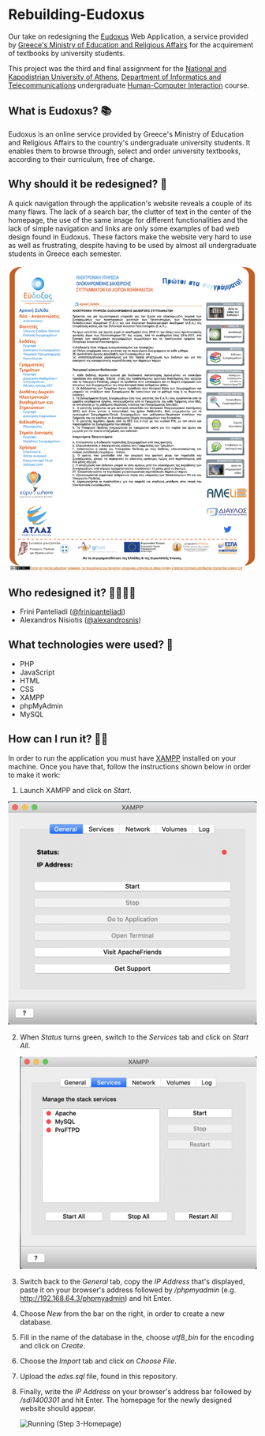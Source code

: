 # Rebuilding-Eudoxus
Our take on redesigning the [Eudoxus](https://eudoxus.gr/) Web Application, a service provided by [Greece's Ministry of Education and Religious Affairs](https://www.minedu.gov.gr/) for the acquirement of textbooks by university students.

This project was the third and final assignment for the [National and Kapodistrian University of Athens](https://en.uoa.gr/), [Department of Informatics and Telecommunications](https://www.di.uoa.gr/en) undergraduate [Human-Computer Interaction](https://www.di.uoa.gr/en/studies/undergraduate/90) course.

## What is Eudoxus? 📚

Eudoxus is an online service provided by Greece's Ministry of Education and Religious Affairs to the country's undergraduate university students. It enables them to browse through, select and order university textbooks, according to their curriculum, free of charge.

## Why should it be redesigned? 🤔

A quick navigation through the application's website reveals a couple of its many flaws. The lack of a search bar, the clutter of text in the center of the homepage, the use of the same image for different functionalities and the lack of simple navigation and links are only some examples of bad web design found in Eudoxus. These factors make the website very hard to use as well as frustrating, despite having to be used by almost all undergraduate students in Greece each semester.

![Eudoxus Homepage](https://github.com/frinipanteliadi/Rebuilding-Eudoxus/blob/master/Images/Eudoxus%20Homepage.png)

## Who redesigned it? 👩‍💻👨‍💻

- Frini Panteliadi ([@frinipanteliadi](https://github.com/frinipanteliadi))
- Alexandros Nisiotis ([@alexandrosnis](https://github.com/alexandrosnis))

## What technologies were used? 📱

- PHP
- JavaScript
- HTML
- CSS
- XAMPP
- phpMyAdmin
- MySQL

## How can I run it? 🏃‍♂️

In order to run the application you must have [XAMPP](https://www.apachefriends.org/index.html) installed on your machine. Once you have that, follow the instructions shown below in order to make it work:

1.  Launch XAMPP and click on *Start*.

   ![Running (Step 1)](https://github.com/frinipanteliadi/Rebuilding-Eudoxus/blob/master/Images/Running%20(Step%201).png)

2. When *Status* turns green, switch to the *Services* tab and click on *Start All*.

   ![Running (Step 2)](https://github.com/frinipanteliadi/Rebuilding-Eudoxus/blob/master/Images/Running%20(Step%202).png)

3. Switch back to the *General* tab, copy the *IP Address* that's displayed, paste it on your browser's address followed by */phpmyadmin* (e.g. http://192.168.64.3/phpmyadmin) and hit Enter.

4. Choose *New* from the bar on the right, in order to create a new database.

5. Fill in the name of the database in the, choose *utf8_bin* for the encoding and click on *Create*.

6. Choose the *Import* tab and click on *Choose File*.

7. Upload the *edxs.sql* file, found in this repository.

8. Finally, write the *IP Address* on your browser's address bar followed by */sdi1400301* and hit Enter. The homepage for the newly designed website should appear.

   ![Running (Step 3-Homepage)](https://github.com/frinipanteliadi/Rebuilding-Eudoxus/blob/master/Images/Running%20(Step%203-Homepage).png)

   

   

